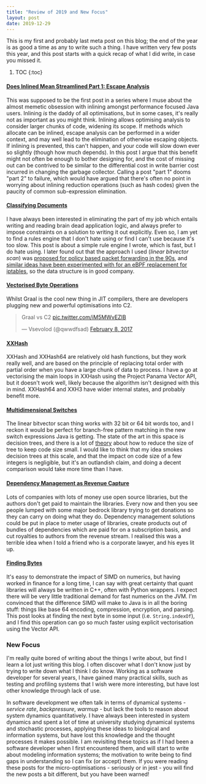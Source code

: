 ```yaml
---
title: "Review of 2019 and New Focus"
layout: post
date: 2019-12-29
---
```


This is my first and probably last meta post on this blog; the end of the year is as good a time as any to write such a thing.
I have written very few posts this year, and this post starts with a quick recap of what I did write, in case you missed it.

1. TOC 
{:toc}

#### [Does Inlined Mean Streamlined Part 1: Escape Analysis](/posts/does-inlined-mean-streamlined-part-1-escape-analysis)

This was supposed to be the first post in a series where I muse about the almost memetic obsession with inlining amongst performance focused Java users.
Inlining _is_ the daddy of all optimisations, but in some cases, it's really not as important as you might think.
Inlining allows optimising analysis to consider larger chunks of code, widening its scope.
If methods which allocate can be inlined, escape analysis can be performed in a wider context, and may well lead to the elimination of  otherwise escaping  objects.
If inlining is prevented, this can't happen, and your code will slow down ever so slightly (though how much depends).
In this post I argue that this benefit might not often be enough to bother designing for, and the cost of missing out can be contrived to be similar to the differential cost in write barrier cost incurred in changing the garbage collector.
Calling a post "part 1" dooms "part 2" to failure, which would have argued that there's often no point in worrying about inlining reduction operations (such as hash codes) given the paucity of common sub-expression elimination.

#### [Classifying Documents](/posts/classifying-documents)

I have always been interested in eliminating the part of my job which entails writing and reading brain dead application logic, and always prefer to impose constraints on a solution to writing it out explicitly.
Even so, I am yet to find a rules engine that I don't hate using or find I can't use because it's too slow.
This post is about a simple rule engine I wrote, which is fast, but I do hate using.
I later found out that the approach I used (_linear bitvector scan_) was [proposed for policy based packet forwarding in the 90s](https://www.cse.iitb.ac.in/~krithi/courses/631/lakshmanan.pdf), and [similar ideas have been experimented with for an eBPF replacement for iptables](https://sebymiano.github.io/documents/19-eBPF-Iptables-Demo.pdf), so the data structure is in good company.

#### [Vectorised Byte Operations](/posts/vectorised-byte-operations)

Whilst Graal is the cool new thing in JIT compilers, there are developers plugging new and powerful optimisations into C2.

<blockquote class="twitter-tweet"><p lang="nl" dir="ltr">Graal vs C2 <a href="https://t.co/iM5MWvEZIB">pic.twitter.com/iM5MWvEZIB</a></p>&mdash; Vsevolod (@qwwdfsad) <a href="https://twitter.com/qwwdfsad/status/829419306320556033?ref_src=twsrc%5Etfw">February 8, 2017</a></blockquote> <script async src="https://platform.twitter.com/widgets.js" charset="utf-8"></script>

#### [XXHash](/posts/xxhash)

XXHash and XXHash64 are relatively old hash functions, but they work really well, and are based on the principle of replacing total order with partial order when you have a large chunk of data to process.
I have a go at vectorising the main loops in XXHash using the Project Panama Vector API, but it doesn't work well, likely because the algorithm isn't designed with this in mind.
XXHash64 and XXH3 have wider internal states, and probably benefit more.

#### [Multidimensional Switches](/posts/multidimensional-switches)

The linear bitvector scan thing works with 32 bit or 64 bit words too, and I reckon it would be perfect for branch-free pattern matching in the new switch expressions Java is getting.
The state of the art in this space is decision trees, and there is a lot of [theory](http://moscova.inria.fr/~maranget/papers/ml05e-maranget.pdf) about how to reduce the size of tree to keep code size small.
I would like to think that my idea smokes decision trees at this scale, and that the impact on code size of a few integers is negligible, but it's an outlandish claim, and doing a decent comparison would take more time than I have.

#### [Dependency Management as Revenue Capture](/posts/dependency-management-as-revenue-capture)

Lots of companies with lots of money use open source libraries, but the authors don't get paid to maintain the libraries.
Every now and then you see people lumped with some major bedrock library trying to get donations so they can carry on doing what they do.
Dependency management solutions could be put in place to meter usage of libraries, create products out of bundles of dependencies which are paid for on a subscription basis, and cut royalties to authors from the revenue stream.
I realised this was a terrible idea when I told a friend who is a corporate lawyer, and his eyes lit up.

#### [Finding Bytes](/posts/finding-bytes)

It's easy to demonstrate the impact of SIMD on numerics, but having worked in finance for a long time, I can say with great certainty that quant libraries will always be written in C++, often with Python wrappers.
I expect there will be very little traditional demand for fast numerics on the JVM.
I'm convinced that the difference SIMD will make to Java is in all the boring stuff: things like base 64 encoding, compression, encryption, and parsing.
This post looks at finding the next byte in some input (i.e. `String.indexOf`), and I find this operation can go so much faster using explicit vectorisation using the Vector API.

### New Focus

I'm really quite bored of writing about the things I write about, but find I learn a lot just writing this blog.
I often discover what I don't know just by trying to write down what I think I do know.
Working as a software developer for several years, I have gained many practical skills, such as testing and profiling systems that I wish were more interesting, but have lost other knowledge through lack of use.

In software development we often talk in terms of dynamical systems - _service rate_, _backpressure_, _warmup_ - but lack the tools to reason about system dynamics quantitatively.
I have always been interested in system dynamics and spent a lot of time at university studying dynamical systems and stochastic processes, applying these ideas to biological and information systems,  but have lost this knowledge and the thought processes it makes possible.
I am revisiting these topics as if I had been a software developer when I first encountered them, and will start to write about modeling information systems; the motivation to write being to find gaps in understanding so I can fix (or accept) them.
If you were reading these posts for the micro-optimisations - seriously or in jest - you will find the new posts a bit different, but you have been warned!
